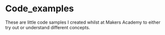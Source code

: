 # Code_examples
These are little code samples I created whilst at Makers Academy to either try out or understand different concepts.

